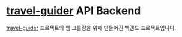 # [travel-guider](https://github.com/WoojinSim/travel-guider) API Backend

[travel-guider](https://github.com/WoojinSim/travel-guider) 프로젝트의 웹 크롤링을 위해 만들어진 백엔드 프로젝트입니다.
